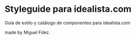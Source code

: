 # Styleguide para idealista.com
 
Guía de estilo y catálogo de componentes para idealista.com
 

made by Miguel Fdez.
